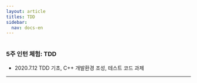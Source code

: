 ```yaml
---
layout: article
titles: TDD
sidebar:
  nav: docs-en
---
```


<img class="image image--xl" src=""/>

### 5주 인턴 체험: TDD
  

+ 2020.7.12
TDD 기초, C++ 개발환경 조성, 테스트 코드 과제

  

  

---